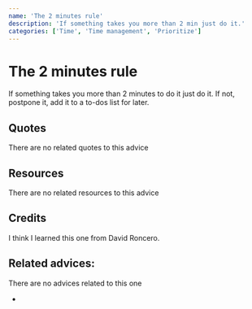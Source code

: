 ```yaml
---
name: 'The 2 minutes rule'
description: 'If something takes you more than 2 min just do it.'
categories: ['Time', 'Time management', 'Prioritize']
---
```

# The 2 minutes rule

If something takes you more than 2 minutes to do it just do it. If not, postpone it, add it to a to-dos list for later.

## Quotes

<!-- TODO: Add related quotes here if there are-->
There are no related quotes to this advice

## Resources

<!-- TODO: Add Resources here if there are-->
There are no related resources to this advice

## Credits

<!-- TODO: Add Where I learned this-->
I think I learned this one from David Roncero.

## Related advices:
There are no advices related to this one

- []()

